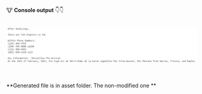 <br/>

🐮 **Console output** 👇👇


<br />

<div align="center">
  <img src="doc/app-demo.PNG" alt="example screenshot">
</div>

<br />

<br />



**Generated file is in asset folder. The non-modified one ** 
